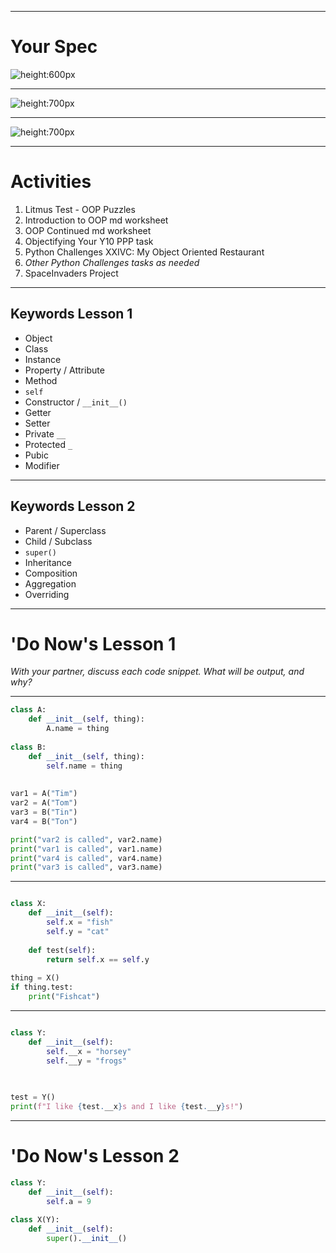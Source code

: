
---
# Your Spec


![height:600px](media/oop_spec_ss_01.png)

---

![height:700px](media/oop_spec_ss_02.png)

---

![height:700px](media/oop_spec_ss_03.png)

---

# Activities

1) Litmus Test - OOP Puzzles
2) Introduction to OOP md worksheet
3) OOP Continued md worksheet
4) Objectifying Your Y10 PPP task
5) Python Challenges XXIVC: My Object Oriented Restaurant
6) *Other Python Challenges tasks as needed*
7) SpaceInvaders Project

---
## Keywords Lesson 1


* Object
* Class
* Instance
* Property / Attribute
* Method
* `self`
* Constructor / `__init__()`
* Getter
* Setter
* Private `__`
* Protected `_`
* Pubic
* Modifier


---

## Keywords Lesson 2

* Parent / Superclass
* Child / Subclass
* `super()`
* Inheritance
* Composition
* Aggregation
* Overriding

---
# 'Do Now's Lesson 1

_With your partner, discuss each code snippet. What will be output, and why?_

---

```python
class A:
	def __init__(self, thing):
		A.name = thing
		
class B:
	def __init__(self, thing):
		self.name = thing
		
		
var1 = A("Tim")
var2 = A("Tom")
var3 = B("Tin")
var4 = B("Ton")

print("var2 is called", var2.name)
print("var1 is called", var1.name)
print("var4 is called", var4.name)
print("var3 is called", var3.name)

```

---


```python

class X:
	def __init__(self):
		self.x = "fish"
		self.y = "cat"
	
	def test(self):
		return self.x == self.y
		
thing = X()
if thing.test:
	print("Fishcat")
```

---


```python

class Y:
	def __init__(self):
		self.__x = "horsey"
		self.__y = "frogs"
	

		
test = Y()
print(f"I like {test.__x}s and I like {test.__y}s!")
```

---

# 'Do Now's Lesson 2

```python
class Y:
	def __init__(self):
		self.a = 9
		
class X(Y):
	def __init__(self):
		super().__init__()
		
```